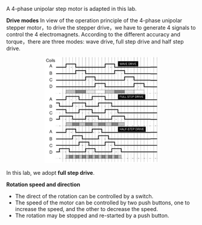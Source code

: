 
A 4-phase unipolar step motor is adapted in this lab. 

**Drive modes**
In view of the operation principle of the 4-phase unipolar stepper motor，to drive the stepper drive，we have to generate 4 signals to control the 4 electromagnets. According to the different accuracy and torque，there are three modes: wave drive, full step drive and half step drive. 

<div align=center>
<img src="mode.png" width = 60%>
</div>

In this lab, we adopt **full step drive**.

**Rotation speed and direction**
- The direct of the rotation can be controlled by a switch.
- The speed of the motor can be controlled by two push buttons, one to increase the speed, and the other to decrease the speed.
- The rotation may be stopped and re-started by a push button.
